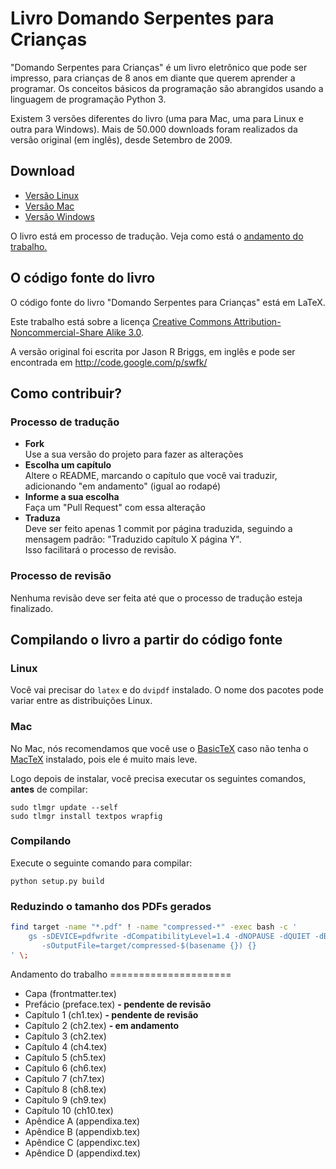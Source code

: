 # Livro Domando Serpentes para Crianças

"Domando Serpentes para Crianças" é um livro eletrônico que pode ser impresso, para crianças de 8 anos em diante que querem aprender a programar. Os conceitos básicos da programação são abrangidos usando a linguagem de programação Python 3.

Existem 3 versões diferentes do livro (uma para Mac, uma para Linux e outra para Windows). Mais de 50.000 downloads foram realizados da versão original (em inglês), desde Setembro de 2009.

## Download

* [Versão Linux](https://s3.amazonaws.com/swfk-ptbr/swfk-linux-latest.pdf)
* [Versão Mac](https://s3.amazonaws.com/swfk-ptbr/swfk-mac-latest.pdf)
* [Versão Windows](https://s3.amazonaws.com/swfk-ptbr/swfk-windows-latest.pdf)

O livro está em processo de tradução. Veja como está o [andamento do trabalho.](#andamento)

## O código fonte do livro

O código fonte do livro "Domando Serpentes para Crianças" está em LaTeX.

Este trabalho está sobre a licença [Creative Commons Attribution-Noncommercial-Share Alike 3.0](http://creativecommons.org/licenses/by-nc-sa/3.0/br/).

A versão original foi escrita por Jason R Briggs, em inglês e pode ser encontrada em http://code.google.com/p/swfk/

## Como contribuir?

### Processo de tradução

* **Fork**  
Use a sua versão do projeto para fazer as alterações
* **Escolha um capítulo**  
Altere o README, marcando o capítulo que você vai traduzir, adicionando "em andamento" (igual ao rodapé)
* **Informe a sua escolha**  
Faça um "Pull Request" com essa alteração
* **Traduza**  
Deve ser feito apenas 1 commit por página traduzida, seguindo a mensagem padrão: "Traduzido capítulo X página Y".  
Isso facilitará o processo de revisão.

### Processo de revisão

Nenhuma revisão deve ser feita até que o processo de tradução esteja finalizado.

## Compilando o livro a partir do código fonte

### Linux

Você vai precisar do `latex` e do `dvipdf` instalado. O nome dos pacotes pode variar entre as distribuições Linux.

### Mac

No Mac, nós recomendamos que você use o [BasicTeX](http://www.tug.org/mactex/morepackages.html) caso não tenha o [MacTeX](http://tug.org/mactex/) instalado, pois ele é muito mais leve.

Logo depois de instalar, você precisa executar os seguintes comandos, **antes** de compilar:

    sudo tlmgr update --self
    sudo tlmgr install textpos wrapfig

### Compilando

Execute o seguinte comando para compilar:

    python setup.py build

### Reduzindo o tamanho dos PDFs gerados

```bash
find target -name "*.pdf" ! -name "compressed-*" -exec bash -c '
    gs -sDEVICE=pdfwrite -dCompatibilityLevel=1.4 -dNOPAUSE -dQUIET -dBATCH \
       -sOutputFile=target/compressed-$(basename {}) {}
' \;
```

<a name='andamento'/>
Andamento do trabalho
=====================

* Capa (frontmatter.tex)
* Prefácio (preface.tex) **- pendente de revisão**
* Capítulo 1 (ch1.tex) **- pendente de revisão**
* Capítulo 2 (ch2.tex) **- em andamento**
* Capítulo 3 (ch2.tex)
* Capítulo 4 (ch4.tex)
* Capítulo 5 (ch5.tex)
* Capítulo 6 (ch6.tex)
* Capítulo 7 (ch7.tex)
* Capítulo 8 (ch8.tex)
* Capítulo 9 (ch9.tex)
* Capítulo 10 (ch10.tex)
* Apêndice A (appendixa.tex)
* Apêndice B (appendixb.tex)
* Apêndice C (appendixc.tex)
* Apêndice D (appendixd.tex)

